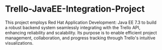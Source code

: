 # Trello-JavaEE-Integration-Project
 This project employs Red Hat Application Development: Java EE 7.3 to build a robust backend system seamlessly integrating with the Trello API, enhancing reliability and scalability. Its purpose is to enable efficient project management, collaboration, and progress tracking through Trello's intuitive visualizations.
